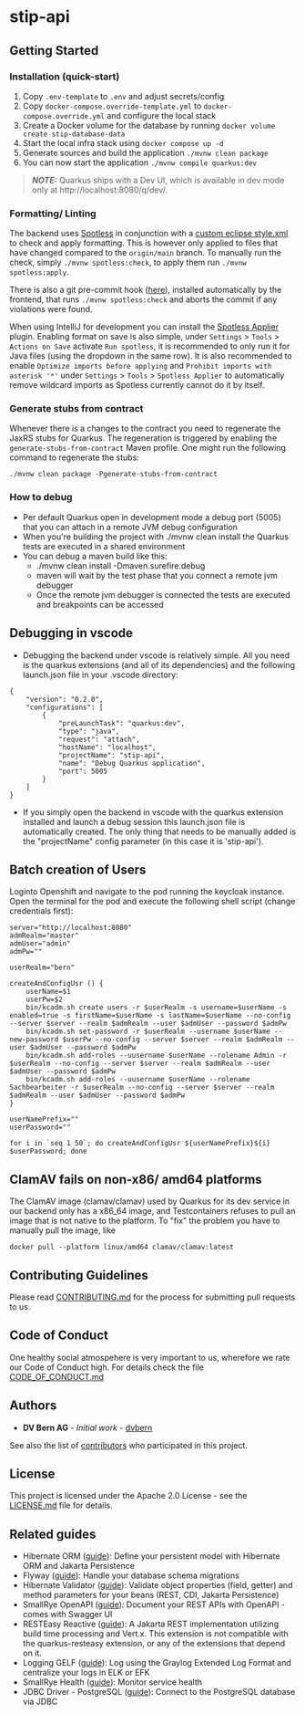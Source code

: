 # stip-api

## Getting Started

### Installation (quick-start)

1. Copy `.env-template` to `.env` and adjust secrets/config
2. Copy `docker-compose.override-template.yml` to `docker-compose.override.yml` and configure the local stack
3. Create a Docker volume for the database by running `docker volume create stip-database-data`
4. Start the local infra stack using `docker compose up -d`
5. Generate sources and build the application `./mvnw clean package`
6. You can now start the application `./mvnw compile quarkus:dev`

> **_NOTE:_**  Quarkus ships with a Dev UI, which is available in dev mode only at http://localhost:8080/q/dev/.

### Formatting/ Linting

The backend uses [Spotless](https://github.com/diffplug/spotless) in conjunction with a [custom eclipse style.xml](./stip-codestyle.xml) to check and apply formatting. This is however only applied to files that have changed compared to the `origin/main` branch. To manually run the check, simply `./mvnw spotless:check`, to apply them run `./mvnw spotless:apply`.

There is also a git pre-commit hook ([here](../frontend/.husky/pre-commit)), installed automatically by the frontend, that runs `./mvnw spotless:check` and aborts the commit if any violations were found.

When using IntelliJ for development you can install the [Spotless Applier](https://plugins.jetbrains.com/plugin/22455-spotless-applier) plugin. Enabling format on save is also simple, under `Settings` > `Tools` > `Actions on Save` activate `Run spotless`, it is recommended to only run it for Java files (using the dropdown in the same row). It is also recommended to enable `Optimize imports before applying` and `Prohibit imports with asterisk '*'` under `Settings` > `Tools` > `Spotless Applier` to automatically remove wildcard imports as Spotless currently cannot do it by itself. 

### Generate stubs from contract

Whenever there is a changes to the contract you need to regenerate the JaxRS stubs for Quarkus. The regeneration is
triggered by enabling the `generate-stubs-from-contract` Maven profile. One might run the following command to regenerate the stubs:

```shell
./mvnw clean package -Pgenerate-stubs-from-contract
```

### How to debug

* Per default Quarkus open in development mode a debug port (5005) that you can attach in a remote JVM debug configuration
* When you're building the project with ./mvnw clean install the Quarkus tests are executed in a shared environment
* You can debug a maven build like this:
  * ./mvnw clean install -Dmaven.surefire.debug
  * maven will wait by the test phase that you connect a remote jvm debugger
  * Once the remote jvm debugger is connected the tests are executed and breakpoints can be accessed

## Debugging in vscode
  * Debugging the backend under vscode is relatively simple. All you need is the quarkus extensions (and all of its dependencies) and the following launch.json file in your .vscode directory:  
  ```
  {
      "version": "0.2.0",
      "configurations": [
          {
              "preLaunchTask": "quarkus:dev",
              "type": "java",
              "request": "attach",
              "hostName": "localhost",
              "projectName": "stip-api",
              "name": "Debug Quarkus application",
              "port": 5005
          }
      ]
  }
  ```
  * If you simply open the backend in vscode with the quarkus extension installed and launch a debug session this launch.json file is automatically created. The only thing that needs to be manually added is the "projectName" config parameter (in this case it is 'stip-api').  

## Batch creation of Users

Loginto Openshift and navigate to the pod running the keycloak instance.  
Open the terminal for the pod and execute the following shell script (change credentials first):

```
server="http://localhost:8080"
admRealm="master"
admUser="admin"
admPw=""

userRealm="bern"

createAndConfigUsr () {
    userName=$1
    userPw=$2
    bin/kcadm.sh create users -r $userRealm -s username=$userName -s enabled=true -s firstName=$userName -s lastName=$userName --no-config --server $server --realm $admRealm --user $admUser --password $admPw
    bin/kcadm.sh set-password -r $userRealm --username $userName --new-password $userPw --no-config --server $server --realm $admRealm --user $admUser --password $admPw
    bin/kcadm.sh add-roles --uusername $userName --rolename Admin -r $userRealm --no-config --server $server --realm $admRealm --user $admUser --password $admPw
    bin/kcadm.sh add-roles --uusername $userName --rolename Sachbearbeiter -r $userRealm --no-config --server $server --realm $admRealm --user $admUser --password $admPw
}

userNamePrefix=""
userPassword=""

for i in `seq 1 50`; do createAndConfigUsr ${userNamePrefix}${i} $userPassword; done
```

## ClamAV fails on non-x86/ amd64 platforms

The ClamAV image (clamav/clamav) used by Quarkus for its dev service in our backend only has a x86_64 image, and Testcontainers refuses to pull an image that is not native to the platform. To "fix" the problem you have to manually pull the image, like

    docker pull --platform linux/amd64 clamav/clamav:latest

## Contributing Guidelines

Please read [CONTRIBUTING.md](CONTRIBUTING.md) for the process for submitting pull requests to us.

## Code of Conduct

One healthy social atmospehere is very important to us, wherefore we rate our Code of Conduct high.
For details check the file [CODE_OF_CONDUCT.md](CODE_OF_CONDUCT.md)

## Authors

* **DV Bern AG** - *Initial work* - [dvbern](https://github.com/dvbern)

See also the list of [contributors](https://github.com/dvbern/(RepoName)/contributors)
who participated in this project.

## License

This project is licensed under the Apache 2.0 License - see the [LICENSE.md](LICENSE.md) file for details.

## Related guides

- Hibernate ORM ([guide](https://quarkus.io/guides/hibernate-orm)): Define your persistent model with Hibernate ORM and Jakarta Persistence
- Flyway ([guide](https://quarkus.io/guides/flyway)): Handle your database schema migrations
- Hibernate Validator ([guide](https://quarkus.io/guides/validation)): Validate object properties (field, getter) and method parameters for your beans (REST, CDI, Jakarta Persistence)
- SmallRye OpenAPI ([guide](https://quarkus.io/guides/openapi-swaggerui)): Document your REST APIs with OpenAPI - comes with Swagger UI
- RESTEasy Reactive ([guide](https://quarkus.io/guides/resteasy-reactive)): A Jakarta REST implementation utilizing build time processing and Vert.x. This extension is not compatible with the quarkus-resteasy extension, or any of the extensions that depend on it.
- Logging GELF ([guide](https://quarkus.io/guides/centralized-log-management)): Log using the Graylog Extended Log Format and centralize your logs in ELK or EFK
- SmallRye Health ([guide](https://quarkus.io/guides/smallrye-health)): Monitor service health
- JDBC Driver - PostgreSQL ([guide](https://quarkus.io/guides/datasource)): Connect to the PostgreSQL database via JDBC

